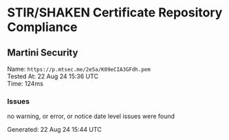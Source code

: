 # STIR/SHAKEN Certificate Repository Compliance

## Martini Security

Name: `https://p.mtsec.me/2e5a/K09eCIA3GFdh.pem`\
Tested At: 22 Aug 24 15:36 UTC\
Time: 124ms

### Issues

no warning, or error, or notice date level issues were found

Generated: 22 Aug 24 15:44 UTC